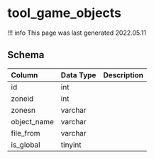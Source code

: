 # tool_game_objects

!!! info
	This page was last generated 2022.05.11

## Schema

| Column | Data Type | Description |
| :--- | :--- | :--- |
| id | int |  |
| zoneid | int |  |
| zonesn | varchar |  |
| object_name | varchar |  |
| file_from | varchar |  |
| is_global | tinyint |  |

